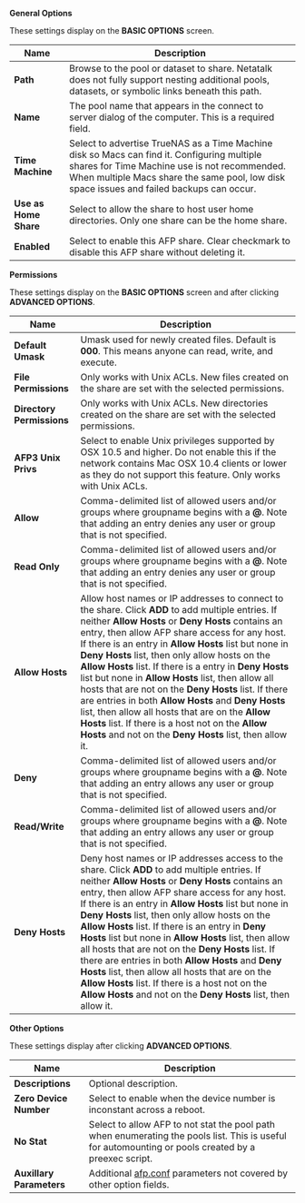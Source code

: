 ---
---
**General Options**

These settings display on the **BASIC OPTIONS** screen.

| Name | Description |
|----------|-------------|
| **Path** | Browse to the pool or dataset to share. Netatalk does not fully support nesting additional pools, datasets, or symbolic links beneath this path. |
| **Name** | The pool name that appears in the connect to server dialog of the computer. This is a required field. |
| **Time Machine** | Select to advertise TrueNAS as a Time Machine disk so Macs can find it. Configuring multiple shares for Time Machine use is not recommended. When multiple Macs share the same pool, low disk space issues and failed backups can occur. |
| **Use as Home Share** | Select to allow the share to host user home directories. Only one share can be the home share. |
| **Enabled** | Select to enable this AFP share. Clear checkmark to disable this AFP share without deleting it. |

**Permissions**

These settings display on the **BASIC OPTIONS** screen and after clicking **ADVANCED OPTIONS**.

| Name | Description |
|----------|-------------|
| **Default Umask** | Umask used for newly created files. Default is **000**. This means anyone can read, write, and execute. |
| **File Permissions** | Only works with Unix ACLs. New files created on the share are set with the selected permissions. |
| **Directory Permissions** | Only works with Unix ACLs. New directories created on the share are set with the selected permissions. |
| **AFP3 Unix Privs** | Select to enable Unix privileges supported by OSX 10.5 and higher. Do not enable this if the network contains Mac OSX 10.4 clients or lower as they do not support this feature. Only works with Unix ACLs. |
| **Allow** | Comma-delimited list of allowed users and/or groups where groupname begins with a **@**. Note that adding an entry denies any user or group that is not specified. |
| **Read Only** | Comma-delimited list of allowed users and/or groups where groupname begins with a **@**. Note that adding an entry denies any user or group that is not specified. |
| **Allow Hosts** | Allow host names or IP addresses to connect to the share. Click **ADD** to add multiple entries. If neither **Allow Hosts** or **Deny Hosts** contains an entry, then allow AFP share access for any host. If there is an entry in **Allow Hosts** list but none in **Deny Hosts** list, then only allow hosts on the **Allow Hosts** list. If there is a entry in **Deny Hosts** list but none in **Allow Hosts** list, then allow all hosts that are not on the **Deny Hosts** list. If there are entries in both **Allow Hosts** and **Deny Hosts** list, then allow all hosts that are on the **Allow Hosts** list. If there is a host not on the **Allow Hosts** and not on the **Deny Hosts** list, then allow it. |
| **Deny** | Comma-delimited list of allowed users and/or groups where groupname begins with a **@**. Note that adding an entry allows any user or group that is not specified. |
| **Read/Write** | Comma-delimited list of allowed users and/or groups where groupname begins with a **@**. Note that adding an entry allows any user or group that is not specified. |
| **Deny Hosts** | Deny host names or IP addresses access to the share. Click **ADD** to add multiple entries. If neither **Allow Hosts** or **Deny Hosts** contains an entry, then allow AFP share access for any host. If there is an entry in **Allow Hosts** list but none in **Deny Hosts** list, then only allow hosts on the **Allow Hosts** list. If there is an entry in **Deny Hosts** list but none in **Allow Hosts** list, then allow all hosts that are not on the **Deny Hosts** list. If there are entries in both **Allow Hosts** and **Deny Hosts** list, then allow all hosts that are on the **Allow Hosts** list. If there is a host not on the **Allow Hosts** and not on the **Deny Hosts** list, then allow it. |

**Other Options**

These settings display after clicking **ADVANCED OPTIONS**.

| Name | Description |
|----------|-------------|
| **Descriptions** | Optional description. |
| **Zero Device Number** | Select to enable when the device number is inconstant across a reboot. |
| **No Stat** | Select to allow AFP to not stat the pool path when enumerating the pools list. This is useful for automounting or pools created by a preexec script. |
| **Auxillary Parameters** | Additional [afp.conf](http://netatalk.sourceforge.net/3.1/htmldocs/afp.conf.5.html) parameters not covered by other option fields. |